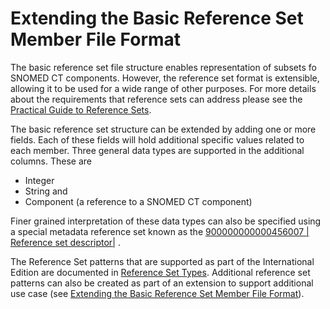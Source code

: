 # Extending the Basic Reference Set Member File Format

The basic reference set file structure enables representation of subsets fo SNOMED CT components. However, the reference set format is extensible, allowing it to be used for a wide range of other purposes. For more details about the requirements that reference sets can address please see the [Practical Guide to Reference Sets](https://app.gitbook.com/o/h8Z6qGxuQrzM9vbx5bPT/s/qOI2v58ZsXOoklmwBOk4/).

The basic reference set structure can be extended by adding one or more fields. Each of these fields will hold additional specific values related to each member. Three general data types are supported in the additional columns. These are

* Integer
* String and
* Component (a reference to a SNOMED CT component)

Finer grained interpretation of these data types can also be specified using a special metadata reference set known as the [900000000000456007 | Reference set descriptor|](http://snomed.info/id/900000000000456007) .

The Reference Set patterns that are supported as part of the International Edition are documented in [Reference Set Types](<../5.2 reference-set-types/>). Additional reference set patterns can also be created as part of an extension to support additional use case (see [Extending the Basic Reference Set Member File Format](5.1.2-extending-the-basic-reference-set-member-file-format.md)).
